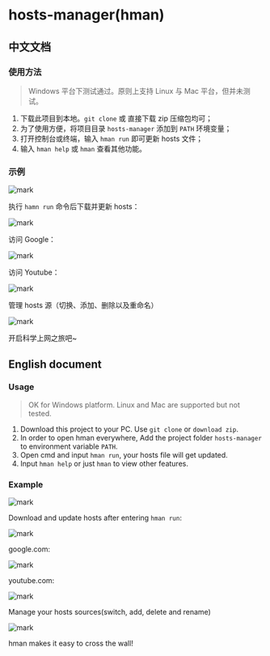 # hosts-manager(hman)

## 中文文档

### 使用方法

> Windows 平台下测试通过。原则上支持 Linux 与 Mac 平台，但并未测试。

1. 下载此项目到本地。`git clone` 或 直接下载 zip 压缩包均可；
2. 为了使用方便，将项目目录 `hosts-manager` 添加到 `PATH` 环境变量；
3. 打开控制台或终端，输入 `hman run` 即可更新 hosts 文件；
4. 输入 `hman help` 或 `hman` 查看其他功能。

### 示例

![mark](http://os09d5k4j.bkt.clouddn.com/image/170905/ajG0bEBLG1.png?imageslim)

执行 `hamn run` 命令后下载并更新 hosts：

![mark](http://os09d5k4j.bkt.clouddn.com/image/170904/H52l5FJb7b.png?imageslim)

访问 Google：

![mark](http://os09d5k4j.bkt.clouddn.com/image/170905/4G5m5cG0CD.png?imageslim)

访问 Youtube：

![mark](http://os09d5k4j.bkt.clouddn.com/image/170905/l90b5kkcFD.png?imageslim)

管理 hosts 源（切换、添加、删除以及重命名）

![mark](http://os09d5k4j.bkt.clouddn.com/image/170905/idLbAc1Kce.png?imageslim)

开启科学上网之旅吧~

## English document

### Usage

> OK for Windows platform. Linux and Mac are supported but not tested.

1. Download this project to your PC. Use `git clone` or `download zip`.
2. In order to open hman everywhere, Add the project folder `hosts-manager` to environment variable `PATH`.
3. Open cmd and input `hman run`, your hosts file will get updated.
4. Input `hman help` or just `hman` to view other features.

### Example

![mark](http://os09d5k4j.bkt.clouddn.com/image/170905/ajG0bEBLG1.png?imageslim)

Download and update hosts after entering `hman run`:

![mark](http://os09d5k4j.bkt.clouddn.com/image/170904/H52l5FJb7b.png?imageslim)

google.com: 

![mark](http://os09d5k4j.bkt.clouddn.com/image/170905/4G5m5cG0CD.png?imageslim)

youtube.com:

![mark](http://os09d5k4j.bkt.clouddn.com/image/170905/l90b5kkcFD.png?imageslim)

Manage your hosts sources(switch, add, delete and rename)

![mark](http://os09d5k4j.bkt.clouddn.com/image/170905/idLbAc1Kce.png?imageslim)

hman makes it easy to cross the wall!

